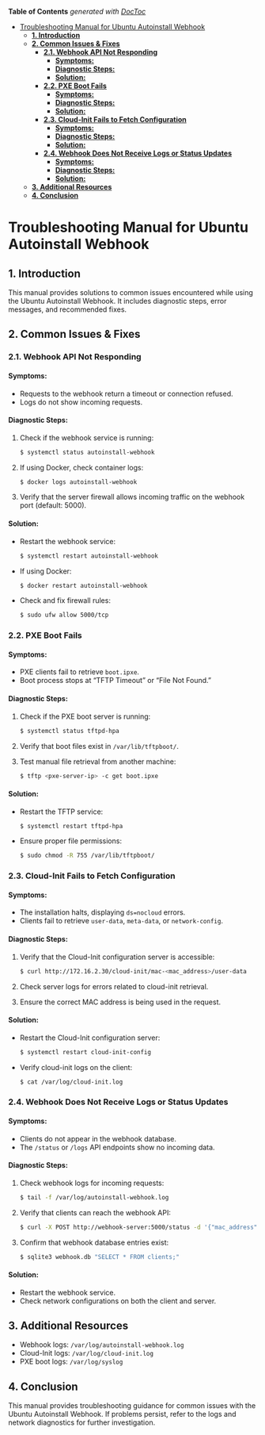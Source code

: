 <!-- START doctoc generated TOC please keep comment here to allow auto update -->
<!-- DON'T EDIT THIS SECTION, INSTEAD RE-RUN doctoc TO UPDATE -->
**Table of Contents**  *generated with [DocToc](https://github.com/thlorenz/doctoc)*

- [Troubleshooting Manual for Ubuntu Autoinstall Webhook](#troubleshooting-manual-for-ubuntu-autoinstall-webhook)
  - [**1. Introduction**](#1-introduction)
  - [**2. Common Issues & Fixes**](#2-common-issues--fixes)
    - [**2.1. Webhook API Not Responding**](#21-webhook-api-not-responding)
      - [**Symptoms:**](#symptoms)
      - [**Diagnostic Steps:**](#diagnostic-steps)
      - [**Solution:**](#solution)
    - [**2.2. PXE Boot Fails**](#22-pxe-boot-fails)
      - [**Symptoms:**](#symptoms-1)
      - [**Diagnostic Steps:**](#diagnostic-steps-1)
      - [**Solution:**](#solution-1)
    - [**2.3. Cloud-Init Fails to Fetch Configuration**](#23-cloud-init-fails-to-fetch-configuration)
      - [**Symptoms:**](#symptoms-2)
      - [**Diagnostic Steps:**](#diagnostic-steps-2)
      - [**Solution:**](#solution-2)
    - [**2.4. Webhook Does Not Receive Logs or Status Updates**](#24-webhook-does-not-receive-logs-or-status-updates)
      - [**Symptoms:**](#symptoms-3)
      - [**Diagnostic Steps:**](#diagnostic-steps-3)
      - [**Solution:**](#solution-3)
  - [**3. Additional Resources**](#3-additional-resources)
  - [**4. Conclusion**](#4-conclusion)

<!-- END doctoc generated TOC please keep comment here to allow auto update -->

# Troubleshooting Manual for Ubuntu Autoinstall Webhook

## **1. Introduction**

This manual provides solutions to common issues encountered while using the Ubuntu Autoinstall Webhook. It includes diagnostic steps, error messages, and recommended fixes.

## **2. Common Issues & Fixes**

### **2.1. Webhook API Not Responding**

#### **Symptoms:**

- Requests to the webhook return a timeout or connection refused.
- Logs do not show incoming requests.

#### **Diagnostic Steps:**

1. Check if the webhook service is running:

   ```bash
   $ systemctl status autoinstall-webhook
   ```

2. If using Docker, check container logs:

   ```bash
   $ docker logs autoinstall-webhook
   ```

3. Verify that the server firewall allows incoming traffic on the webhook port (default: 5000).

#### **Solution:**

- Restart the webhook service:

  ```bash
  $ systemctl restart autoinstall-webhook
  ```

- If using Docker:

  ```bash
  $ docker restart autoinstall-webhook
  ```

- Check and fix firewall rules:

  ```bash
  $ sudo ufw allow 5000/tcp
  ```

### **2.2. PXE Boot Fails**

#### **Symptoms:**

- PXE clients fail to retrieve `boot.ipxe`.
- Boot process stops at “TFTP Timeout” or “File Not Found.”

#### **Diagnostic Steps:**

1. Check if the PXE boot server is running:

   ```bash
   $ systemctl status tftpd-hpa
   ```

2. Verify that boot files exist in `/var/lib/tftpboot/`.
3. Test manual file retrieval from another machine:

   ```bash
   $ tftp <pxe-server-ip> -c get boot.ipxe
   ```

#### **Solution:**

- Restart the TFTP service:

  ```bash
  $ systemctl restart tftpd-hpa
  ```

- Ensure proper file permissions:

  ```bash
  $ sudo chmod -R 755 /var/lib/tftpboot/
  ```

### **2.3. Cloud-Init Fails to Fetch Configuration**

#### **Symptoms:**

- The installation halts, displaying `ds=nocloud` errors.
- Clients fail to retrieve `user-data`, `meta-data`, or `network-config`.

#### **Diagnostic Steps:**

1. Verify that the Cloud-Init configuration server is accessible:

   ```bash
   $ curl http://172.16.2.30/cloud-init/mac-<mac_address>/user-data
   ```

2. Check server logs for errors related to cloud-init retrieval.
3. Ensure the correct MAC address is being used in the request.

#### **Solution:**

- Restart the Cloud-Init configuration server:

  ```bash
  $ systemctl restart cloud-init-config
  ```

- Verify cloud-init logs on the client:

  ```bash
  $ cat /var/log/cloud-init.log
  ```

### **2.4. Webhook Does Not Receive Logs or Status Updates**

#### **Symptoms:**

- Clients do not appear in the webhook database.
- The `/status` or `/logs` API endpoints show no incoming data.

#### **Diagnostic Steps:**

1. Check webhook logs for incoming requests:

   ```bash
   $ tail -f /var/log/autoinstall-webhook.log
   ```

2. Verify that clients can reach the webhook API:

   ```bash
   $ curl -X POST http://webhook-server:5000/status -d '{"mac_address": "AA:BB:CC:DD:EE:FF", "status": "PXE Booted"}'
   ```

3. Confirm that webhook database entries exist:

   ```bash
   $ sqlite3 webhook.db "SELECT * FROM clients;"
   ```

#### **Solution:**

- Restart the webhook service.
- Check network configurations on both the client and server.

## **3. Additional Resources**

- Webhook logs: `/var/log/autoinstall-webhook.log`
- Cloud-Init logs: `/var/log/cloud-init.log`
- PXE boot logs: `/var/log/syslog`

## **4. Conclusion**

This manual provides troubleshooting guidance for common issues with the Ubuntu Autoinstall Webhook. If problems persist, refer to the logs and network diagnostics for further investigation.
